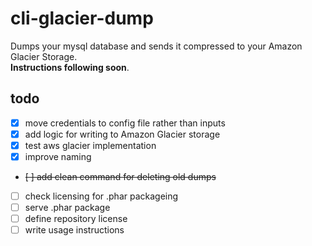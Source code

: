 # cli-glacier-dump
Dumps your mysql database and sends it compressed to your Amazon Glacier Storage. <br>**Instructions following soon**.

## todo
* [x] move credentials to config file rather than inputs
* [x] add logic for writing to Amazon Glacier storage
* [x] test aws glacier implementation
* [x] improve naming
* ~~[ ] add clean command for deleting old dumps~~
* [ ] check licensing for .phar packageing
* [ ] serve .phar package
* [ ] define repository license
* [ ] write usage instructions
